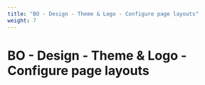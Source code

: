 ```yaml
---
title: "BO - Design - Theme & Logo - Configure page layouts"
weight: 7
---
```


# BO - Design - Theme & Logo - Configure page layouts
